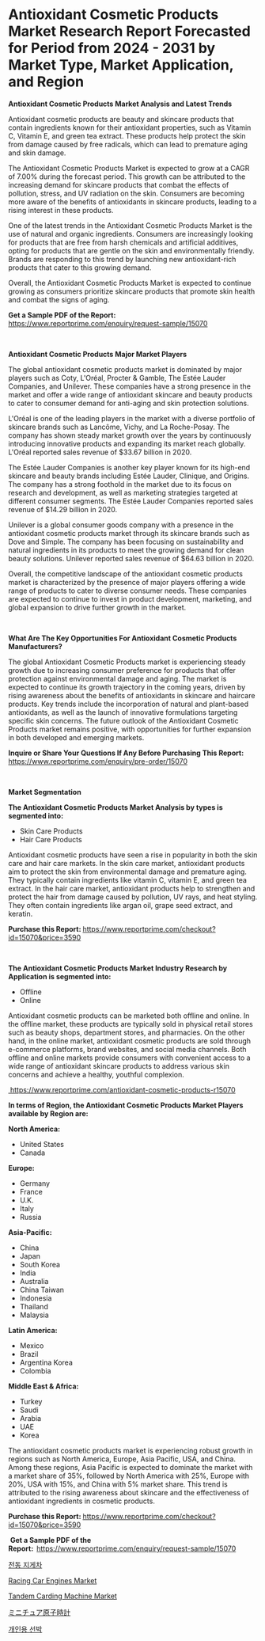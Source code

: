 <p><h1>Antioxidant Cosmetic Products Market Research Report Forecasted for Period from 2024 -  2031 by Market Type, Market Application, and Region</h1></p><p><strong>Antioxidant Cosmetic Products Market Analysis and Latest Trends</strong></p>
<p><p>Antioxidant cosmetic products are beauty and skincare products that contain ingredients known for their antioxidant properties, such as Vitamin C, Vitamin E, and green tea extract. These products help protect the skin from damage caused by free radicals, which can lead to premature aging and skin damage.</p><p>The Antioxidant Cosmetic Products Market is expected to grow at a CAGR of 7.00% during the forecast period. This growth can be attributed to the increasing demand for skincare products that combat the effects of pollution, stress, and UV radiation on the skin. Consumers are becoming more aware of the benefits of antioxidants in skincare products, leading to a rising interest in these products.</p><p>One of the latest trends in the Antioxidant Cosmetic Products Market is the use of natural and organic ingredients. Consumers are increasingly looking for products that are free from harsh chemicals and artificial additives, opting for products that are gentle on the skin and environmentally friendly. Brands are responding to this trend by launching new antioxidant-rich products that cater to this growing demand.</p><p>Overall, the Antioxidant Cosmetic Products Market is expected to continue growing as consumers prioritize skincare products that promote skin health and combat the signs of aging.</p></p>
<p><strong>Get a Sample PDF of the Report:&nbsp;</strong> <a href="https://www.reportprime.com/enquiry/request-sample/15070">https://www.reportprime.com/enquiry/request-sample/15070</a></p>
<p>&nbsp;</p>
<p><strong>Antioxidant Cosmetic Products Major Market Players</strong></p>
<p><p>The global antioxidant cosmetic products market is dominated by major players such as Coty, L'Oréal, Procter & Gamble, The Estée Lauder Companies, and Unilever. These companies have a strong presence in the market and offer a wide range of antioxidant skincare and beauty products to cater to consumer demand for anti-aging and skin protection solutions.</p><p>L'Oréal is one of the leading players in the market with a diverse portfolio of skincare brands such as Lancôme, Vichy, and La Roche-Posay. The company has shown steady market growth over the years by continuously introducing innovative products and expanding its market reach globally. L'Oréal reported sales revenue of $33.67 billion in 2020.</p><p>The Estée Lauder Companies is another key player known for its high-end skincare and beauty brands including Estée Lauder, Clinique, and Origins. The company has a strong foothold in the market due to its focus on research and development, as well as marketing strategies targeted at different consumer segments. The Estée Lauder Companies reported sales revenue of $14.29 billion in 2020.</p><p>Unilever is a global consumer goods company with a presence in the antioxidant cosmetic products market through its skincare brands such as Dove and Simple. The company has been focusing on sustainability and natural ingredients in its products to meet the growing demand for clean beauty solutions. Unilever reported sales revenue of $64.63 billion in 2020.</p><p>Overall, the competitive landscape of the antioxidant cosmetic products market is characterized by the presence of major players offering a wide range of products to cater to diverse consumer needs. These companies are expected to continue to invest in product development, marketing, and global expansion to drive further growth in the market.</p></p>
<p>&nbsp;</p>
<p><strong>What Are The Key Opportunities For Antioxidant Cosmetic Products Manufacturers?</strong></p>
<p><p>The global Antioxidant Cosmetic Products market is experiencing steady growth due to increasing consumer preference for products that offer protection against environmental damage and aging. The market is expected to continue its growth trajectory in the coming years, driven by rising awareness about the benefits of antioxidants in skincare and haircare products. Key trends include the incorporation of natural and plant-based antioxidants, as well as the launch of innovative formulations targeting specific skin concerns. The future outlook of the Antioxidant Cosmetic Products market remains positive, with opportunities for further expansion in both developed and emerging markets.</p></p>
<p><strong>Inquire or Share Your Questions If Any Before Purchasing This Report:</strong> <a href="https://www.reportprime.com/enquiry/pre-order/15070">https://www.reportprime.com/enquiry/pre-order/15070</a></p>
<p>&nbsp;</p>
<p><strong>Market Segmentation</strong></p>
<p><strong>The Antioxidant Cosmetic Products Market Analysis by types is segmented into:</strong></p>
<p><ul><li>Skin Care Products</li><li>Hair Care Products</li></ul></p>
<p><p>Antioxidant cosmetic products have seen a rise in popularity in both the skin care and hair care markets. In the skin care market, antioxidant products aim to protect the skin from environmental damage and premature aging. They typically contain ingredients like vitamin C, vitamin E, and green tea extract. In the hair care market, antioxidant products help to strengthen and protect the hair from damage caused by pollution, UV rays, and heat styling. They often contain ingredients like argan oil, grape seed extract, and keratin.</p></p>
<p><strong>Purchase this Report:&nbsp;</strong><a href="https://www.reportprime.com/checkout?id=15070&price=3590">https://www.reportprime.com/checkout?id=15070&price=3590</a></p>
<p>&nbsp;</p>
<p><strong>The Antioxidant Cosmetic Products Market Industry Research by Application is segmented into:</strong></p>
<p><ul><li>Offline</li><li>Online</li></ul></p>
<p><p>Antioxidant cosmetic products can be marketed both offline and online. In the offline market, these products are typically sold in physical retail stores such as beauty shops, department stores, and pharmacies. On the other hand, in the online market, antioxidant cosmetic products are sold through e-commerce platforms, brand websites, and social media channels. Both offline and online markets provide consumers with convenient access to a wide range of antioxidant skincare products to address various skin concerns and achieve a healthy, youthful complexion.</p></p>
<p><a href="https://www.reportprime.com/antioxidant-cosmetic-products-r15070">&nbsp;https://www.reportprime.com/antioxidant-cosmetic-products-r15070</a></p>
<p><strong>In terms of Region, the Antioxidant Cosmetic Products Market Players available by Region are:</strong></p>
<p>
    <p> <strong> North America: </strong>
        <ul>
            <li>United States</li>
            <li>Canada</li>
        </ul>
        </p> 
    <p> <strong> Europe: </strong>
        <ul>
            <li>Germany</li>
            <li>France</li>
            <li>U.K.</li>
            <li>Italy</li>
            <li>Russia</li>
        </ul>
        </p> 
    <p> <strong> Asia-Pacific: </strong>
        <ul>
            <li>China</li>
            <li>Japan</li>
            <li>South Korea</li>
            <li>India</li>
            <li>Australia</li>
            <li>China Taiwan</li>
            <li>Indonesia</li>
            <li>Thailand</li>
            <li>Malaysia</li>
        </ul>
        </p> 
    <p> <strong> Latin America: </strong>
        <ul>
            <li>Mexico</li>
            <li>Brazil</li>
            <li>Argentina Korea</li>
            <li>Colombia</li>
        </ul>
        </p> 
    <p> <strong> Middle East & Africa: </strong>
        <ul>
            <li>Turkey</li>
            <li>Saudi</li>
            <li>Arabia</li>
            <li>UAE</li>
            <li>Korea</li>
        </ul>
    </p>
    </p>
<p><p>The antioxidant cosmetic products market is experiencing robust growth in regions such as North America, Europe, Asia Pacific, USA, and China. Among these regions, Asia Pacific is expected to dominate the market with a market share of 35%, followed by North America with 25%, Europe with 20%, USA with 15%, and China with 5% market share. This trend is attributed to the rising awareness about skincare and the effectiveness of antioxidant ingredients in cosmetic products.</p></p>
<p><strong>Purchase this Report: </strong><a href="https://www.reportprime.com/checkout?id=15070&price=3590">https://www.reportprime.com/checkout?id=15070&price=3590</a></p>
<p>&nbsp;<strong>Get a Sample PDF of the Report:&nbsp;&nbsp;</strong><a href="https://www.reportprime.com/enquiry/request-sample/15070">https://www.reportprime.com/enquiry/request-sample/15070</a></p>
<p><strong></strong></p>
<p><p><a href="https://medium.com/@sillysally687568/%EC%A0%84%EA%B8%B0-%ED%8F%AC%ED%81%AC%EB%A6%AC%ED%94%84%ED%8A%B8-%ED%8A%B8%EB%9F%AD-%EC%8B%9C%EC%9E%A5-%EC%A1%B0%EC%82%AC-%EB%B3%B4%EA%B3%A0%EC%84%9C%EC%97%90%EB%8A%94-2024%EB%85%84%EB%B6%80%ED%84%B0-2031%EB%85%84%EA%B9%8C%EC%A7%80-6-1-cagr-%EC%98%88%EC%B8%A1%EB%90%9C-%EC%8B%9C%EC%9E%A5-%EA%B7%9C%EB%AA%A8-%EC%A0%90%EC%9C%A0%EC%9C%A8-%EB%B0%8F-%EC%84%B1%EC%9E%A5%EB%A5%A0-%EB%B6%84%EC%84%9D%EC%9D%B4-%ED%8F%AC%ED%95%A8%EB%90%98%EC%96%B4-%EC%9E%88%EC%8A%B5%EB%8B%88%EB%8B%A4-a3445bdc576e">전동 지게차</a></p><p><a href="https://www.linkedin.com/pulse/racing-car-engines-market-research-report-forecast-rj3ae">Racing Car Engines Market</a></p><p><a href="https://medium.com/@tammyjones1939/tandem-carding-machine-market-size-share-analysis-growth-trends-forecast-2024-2031-421fb7200f04">Tandem Carding Machine Market</a></p><p><a href="https://medium.com/@fosterfahey38/%E3%83%9F%E3%83%8B%E3%83%81%E3%83%A5%E3%82%A2%E5%8E%9F%E5%AD%90%E6%99%82%E8%A8%88%E3%81%AE%E5%B8%82%E5%A0%B4%E8%A6%8F%E6%A8%A1-%E7%A8%AE%E9%A1%9E%E5%88%A5-%E8%A3%BD%E9%80%A0%E5%91%A8%E6%B3%A2%E6%95%B05mhz%E6%9C%AA%E6%BA%80-%E8%A3%BD%E9%80%A0%E5%91%A8%E6%B3%A2%E6%95%B05-10mhz-%E8%A3%BD%E9%80%A0%E5%91%A8%E6%B3%A2%E6%95%B010mhz%E4%BB%A5%E4%B8%8A-%E8%A3%BD%E5%93%81%E5%88%A5-%E3%83%8A%E3%83%93%E3%82%B2%E3%83%BC%E3%82%B7%E3%83%A7%E3%83%B3-%E8%BB%8D%E4%BA%8B-%E8%88%AA%E7%A9%BA%E5%AE%87%E5%AE%99-%E9%80%9A%E4%BF%A1-%E6%94%BE%E9%80%81-%E3%81%9D%E3%81%AE%E4%BB%96-%E3%82%B0%E3%83%AD%E3%83%BC%E3%83%90%E3%83%AB%E7%94%A3%E6%A5%AD%E5%88%86%E6%9E%90-%E3%82%B7-db58f44f39b8">ミニチュア原子時計</a></p><p><a href="https://medium.com/@emmamoy1/%EA%B0%9C%EC%9D%B8%EC%9A%A9-%EC%88%98%EC%83%81-%EC%8A%A4%ED%82%A4-%EC%9E%A5%EC%B9%98-%EC%8B%9C%EC%9E%A5-%EC%A0%84%EB%A7%9D-%EC%99%84%EC%A0%84%ED%95%9C-%EC%82%B0%EC%97%85-%EB%B6%84%EC%84%9D-2024-2031-c4c1077deb9e">개인용 선박</a></p></p>